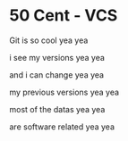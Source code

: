 <h1> 50 Cent - VCS </h1>
Git is so cool yea yea 

i see my versions yea yea 

and i can change yea yea 

my previous versions yea yea 

most of the datas yea yea 

are software related yea yea
